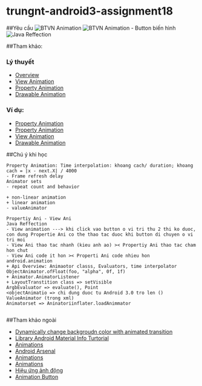 # trungnt-android3-assignment18

##Yêu cầu
![BTVN Animation](http://i477.photobucket.com/albums/rr132/trungepu/BTVN-Animation-CanhBX_zpscxd6xa2o.jpg)
![BTVN Animation - Button biến hình](http://i477.photobucket.com/albums/rr132/trungepu/BTVN-Button%20bien%20hinh%20va%20di%20chuyen_zpsmhjbyfeu.jpg)
![Java Reffection](http://i477.photobucket.com/albums/rr132/trungepu/Java-Reffection_zpspula4ylp.jpg)


##Tham khảo:
### Lý thuyết
+ [Overview](https://developer.android.com/guide/topics/graphics/overview.html)
+ [View Animation](https://developer.android.com/guide/topics/graphics/view-animation.html)
+ [Property Animation](https://developer.android.com/guide/topics/graphics/prop-animation.html)
+ [Drawable Animation](https://developer.android.com/guide/topics/graphics/drawable-animation.html)

### Ví dụ:
+ [Property Animation](http://www.101apps.co.za/articles/a-property-animation-tutorial.html)
+ [Property Animation](http://cogitolearning.co.uk/?p=1366)
+ [View Animation](http://www.tutorialspoint.com/android/android_animations.htm)
+ [Drawable Animation](http://www.101apps.co.za/articles/frame-by-frame-animation-tutorial.html)

##Chú ý khi học
```
Property Animation: Time interpolation: khoang cach/ duration; khoang cach = |x - next.X| / 4000
- Frame refresh delay
Animator sets
- repeat count and behavior

+ non-linear animation
+ linear animation
- valueAnimator

Propertiy Ani - View Ani
Java Reffection
- View animation ---> khi click vao button o vi tri thu 2 thi ko duoc, con dung Propertie Ani co the thao tac duoc khi button di chuyen o vi tri moi
- View Ani thao tac nhanh (kieu anh ao) >< Propertiy Ani thao tac cham hon chut
- View Ani code it hon >< Properti Ani code nhieu hon 
android.animation
+ Api Overview: Animaotor classs, Evaluators, time interpolator
ObjectAnimator.ofFloat(foo, "alpha", 0f, 1f)
+ Animator.AnimatorListener
+ LayoutTranstition class => setVisible 
ArgbEvaluator => evaluate(), Point
<objectAnimatio => chi dung duoc tu Android 3.0 tro len ()
ValueAnimator (trong xml)
Animatorset => Aninatoriinflater.loadAnimmator


```

##Tham khảo ngoài
+ [Dynamically change backgroudn color with animated transition](http://stackoverflow.com/questions/18818611/dynamically-change-background-color-with-animated-transition)
+ [Library Android Material Info Turtorial](https://riggaroo.co.za/github-library-android-material-info-tutorial/)
+ [Animations](https://guides.codepath.com/android/Animations)
+ [Android Arsenal](https://android-arsenal.com/tag/13)
+ [Animations](https://viblo.asia/le.van.ban/posts/zoZVRgYQGmg5)
+ [Animations](http://txnam.net/wp-content/uploads/txnam/Bai%20Giang/Android%202%20AD13L/Android%202%20-%20T6.pdf)
+ [Hiệu ứng ảnh động](https://fuagile.wordpress.com/2013/06/07/anh-va-hieu-ung-dong-trong-android/)
+ [Animation Button](http://trickyandroid.com/simple-ripple-reveal-elevation-tutorial/)
